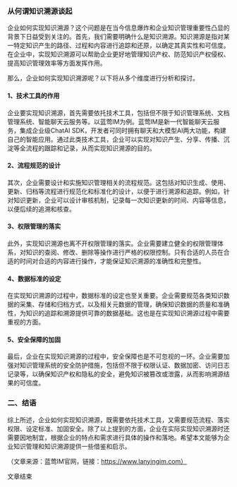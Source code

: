 ### 从何谓知识溯源谈起

企业如何实现知识溯源？这个问题是在当今信息爆炸和企业知识管理重要性凸显的背景下日益受到关注的。首先，我们需要明确什么是知识溯源。知识溯源是指对某一特定知识产生的路径、过程和内容进行追踪和还原，以确定其真实性和可信度。在企业中，实现知识溯源可以帮助企业更好地管理知识产权、防范知识产权侵权、提高知识管理效率等方面发挥作用。

那么，企业如何实现知识溯源呢？以下将从多个维度进行分析和探讨。

#### 1、技术工具的作用

企业要实现知识溯源，首先需要依托技术工具，包括但不限于知识管理系统、文档管理系统、智能聊天云服务等。以蓝莺IM为例。蓝莺IM是新一代智能聊天云服务，集成企业级ChatAI SDK，开发者可同时拥有聊天和大模型AI两大功能，构建自己的智能应用。通过此类技术工具，企业可以实现对知识产生、分享、传播、沉淀等全流程的跟踪和记录，从而实现知识溯源的目的。

#### 2、流程规范的设计

其次，企业需要设计和实施知识管理相关的流程规范。这包括对知识生成、使用、更新、归档等流程进行规范化和标准化的设计，以便于进行溯源和追踪。例如，针对知识更新，企业可以设计审核机制，记录每一次知识更新的时间、内容等信息，以便后续的追溯和核查。

#### 3、权限管理的落实

此外，实现知识溯源也离不开权限管理的落实。企业需要建立健全的权限管理体系，对知识的查阅、修改、删除等操作进行严格的权限控制。只有合适的人员在合适的时间对合适的内容进行操作，才能保证知识溯源的准确性和完整性。

#### 4、数据标准的设定

在实现知识溯源的过程中，数据标准的设定也至关重要。企业需要规范各类知识数据的采集、存储和归档方式，以及相关元数据的管理，确保知识数据的质量和准确性，为知识的追踪和溯源提供可靠的数据基础。这也是在实现知识溯源过程中需要重视的方面。

#### 5、安全保障的加固

最后，企业在实现知识溯源的过程中，安全保障也是不可忽视的一环。企业需要加强对知识管理系统的安全防护措施，包括但不限于权限认证、数据加密、访问日志记录等，以确保知识产权和隐私的安全，避免知识被篡改或泄露，从而影响溯源结果的可信度。

### 二、结语

综上所述，企业如何实现知识溯源，既需要依托技术工具，又需要规范流程、落实权限、设定标准、加固安全。除了以上提到的方面，企业在实际实现知识溯源时还需要因地制宜，根据企业的特点和需求进行具体的操作和落地。希望本文能够为企业知识管理和知识溯源提供一些借鉴和启示。

（文章来源：蓝莺IM官网，链接：https://www.lanyingim.com）

文章结束
